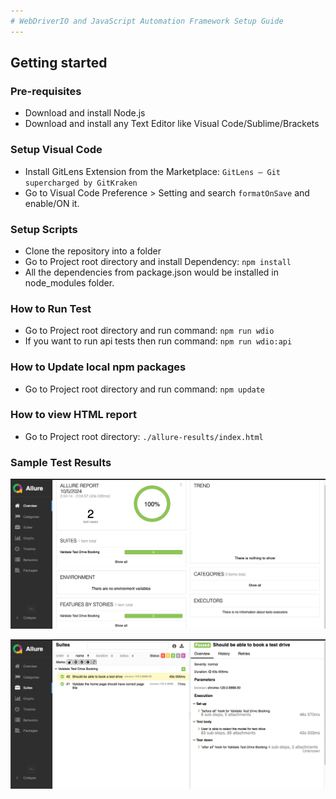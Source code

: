 ```yaml
---
# WebDriverIO and JavaScript Automation Framework Setup Guide
---
```


## Getting started

### Pre-requisites

- Download and install Node.js
- Download and install any Text Editor like Visual Code/Sublime/Brackets

### Setup Visual Code

- Install GitLens Extension from the Marketplace: `GitLens — Git supercharged by GitKraken`
- Go to Visual Code Preference > Setting and search `formatOnSave` and enable/ON it.

### Setup Scripts

- Clone the repository into a folder
- Go to Project root directory and install Dependency: `npm install`
- All the dependencies from package.json would be installed in node_modules folder.

### How to Run Test

- Go to Project root directory and run command: `npm run wdio`
- If you want to run api tests then run command: `npm run wdio:api`

### How to Update local npm packages

- Go to Project root directory and run command: `npm update`

### How to view HTML report

- Go to Project root directory: `./allure-results/index.html`

### Sample Test Results

![WebDriverIO and JavaScript Test Report](./assets/Allure-Report1.png?raw=true "WebDriverIO and JavaScript Test Report")

![WebDriverIO and JavaScript Test Report Expanded View](./assets/Allure-Report-Detailed-View.png?raw=true "WebDriverIO and JavaScript Test Report Expanded View")
